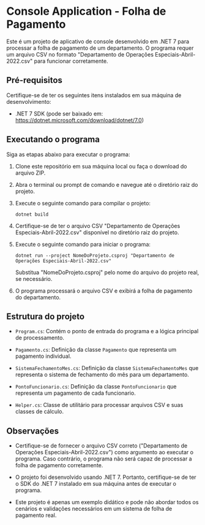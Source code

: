 # Console Application - Folha de Pagamento

Este é um projeto de aplicativo de console desenvolvido em .NET 7 para processar a folha de pagamento de um departamento. O programa requer um arquivo CSV no formato "Departamento de Operações Especiais-Abril-2022.csv" para funcionar corretamente.

## Pré-requisitos

Certifique-se de ter os seguintes itens instalados em sua máquina de desenvolvimento:

- .NET 7 SDK (pode ser baixado em: https://dotnet.microsoft.com/download/dotnet/7.0)

## Executando o programa

Siga as etapas abaixo para executar o programa:

1. Clone este repositório em sua máquina local ou faça o download do arquivo ZIP.

2. Abra o terminal ou prompt de comando e navegue até o diretório raiz do projeto.

3. Execute o seguinte comando para compilar o projeto:

   ```shell
   dotnet build
   ```

4. Certifique-se de ter o arquivo CSV "Departamento de Operações Especiais-Abril-2022.csv" disponível no diretório raiz do projeto.

5. Execute o seguinte comando para iniciar o programa:

   ```shell
   dotnet run --project NomeDoProjeto.csproj "Departamento de Operações Especiais-Abril-2022.csv"
   ```

   Substitua "NomeDoProjeto.csproj" pelo nome do arquivo do projeto real, se necessário.

6. O programa processará o arquivo CSV e exibirá a folha de pagamento do departamento.

## Estrutura do projeto

- `Program.cs`: Contém o ponto de entrada do programa e a lógica principal de processamento.

- `Pagamento.cs`: Definição da classe `Pagamento` que representa um pagamento individual.

- `SistemaFechamentoMes.cs`: Definição da classe `SistemaFechamentoMes` que representa o sistema de fechamento do mês para um departamento.

- `PontoFuncionario.cs`: Definição da classe `PontoFuncionario` que representa um pagamento de cada funcionario.

- `Helper.cs`: Classe de utilitário para processar arquivos CSV e suas classes de cálculo.

## Observações

- Certifique-se de fornecer o arquivo CSV correto ("Departamento de Operações Especiais-Abril-2022.csv") como argumento ao executar o programa. Caso contrário, o programa não será capaz de processar a folha de pagamento corretamente.

- O projeto foi desenvolvido usando .NET 7. Portanto, certifique-se de ter o SDK do .NET 7 instalado em sua máquina antes de executar o programa.

- Este projeto é apenas um exemplo didático e pode não abordar todos os cenários e validações necessários em um sistema de folha de pagamento real.
